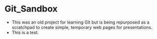 # Git_Sandbox

* This was an old project for learning Git but is being repurposed as a scratchpad to create simple, temporary web pages for presentations.
* This is a test.

